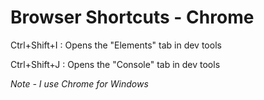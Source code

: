 # Browser Shortcuts - Chrome

Ctrl+Shift+I : Opens the "Elements" tab in dev tools

Ctrl+Shift+J : Opens the "Console" tab in dev tools

*Note - I use Chrome for Windows*